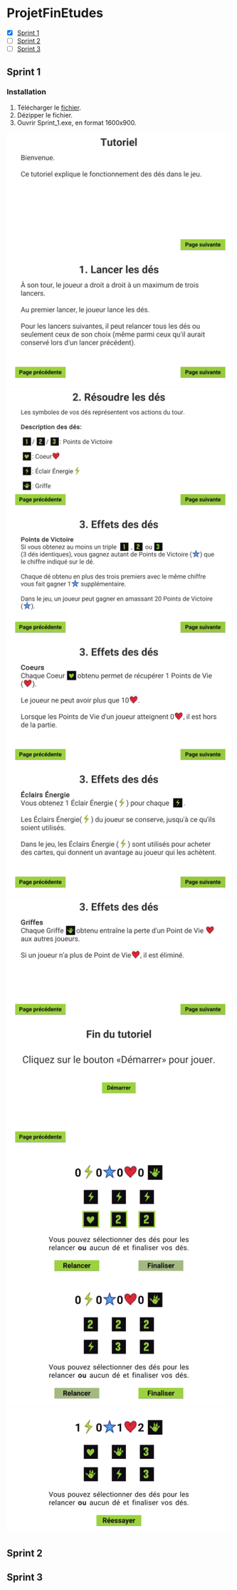 # ProjetFinEtudes

- [x] [Sprint 1](https://github.com/GameDevPyro/ProjetFinEtudes#sprint-1) 
- [ ] [Sprint 2](https://github.com/GameDevPyro/ProjetFinEtudes#sprint-2)
- [ ] [Sprint 3](https://github.com/GameDevPyro/ProjetFinEtudes#sprint-3)

## Sprint 1

### Installation
1. Télécharger le [fichier](https://minhaskamal.github.io/DownGit/#/home?url=https://github.com/GameDevPyro/ProjetFinEtudes/tree/master/Sprint_1).
2. Dézipper le fichier.
3. Ouvrir Sprint_1.exe, en format 1600x900.


![Tutorial p. 1](Screenshots/0.png)
![Tutorial p. 2](Screenshots/1.png)
![Tutorial p. 3](Screenshots/2.png)
![Tutorial p. 4](Screenshots/3.png)
![Tutorial p. 5](Screenshots/4.png)
![Tutorial p. 6](Screenshots/5.png)
![Tutorial p. 7](Screenshots/6.png)
![Tutorial p. 8](Screenshots/7.png)
![Demo 1/3](Screenshots/8.png)
![Demo 2/3](Screenshots/9.png)
![Demo 3/3](Screenshots/10.png)


## Sprint 2



## Sprint 3
